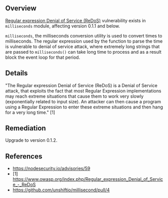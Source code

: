 ## Overview

[Regular expression Denial of Service (ReDoS)](https://www.owasp.org/index.php/Regular_expression_Denial_of_Service_-_ReDoS) vulnerability exists in `milliseconds` module, affecting version 0.1.1 and below.

`milliseconds`, the milliseconds conversion utility is used to convert times to milliseconds.
The regular expression used by the function to parse the time is vulnerable to denial of service attack, where extremely long strings that are passed to `milliseconds()` can take long time to process and as a result block the event loop for that period.

## Details

"The Regular expression Denial of Service (ReDoS) is a Denial of Service attack, that exploits the fact that most Regular Expression implementations may reach extreme situations that cause them to work very slowly (exponentially related to input size). An attacker can then cause a program using a Regular Expression to enter these extreme situations and then hang for a very long time." [1]

## Remediation
Upgrade to version 0.1.2.

## References
- https://nodesecurity.io/advisories/59
- [1] https://www.owasp.org/index.php/Regular_expression_Denial_of_Service_-_ReDoS
- https://github.com/unshiftio/millisecond/pull/4

